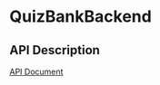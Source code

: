 # QuizBankBackend
## API Description
[API Document](https://hackmd.io/@5ljei2jDT1KwLOo0tzos2w/Sk4YwJqw3)
